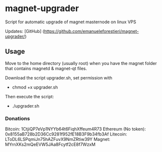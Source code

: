 # magnet-upgrader

Script for automatic upgrade of magnet masternode on linux VPS

Updates: [GitHub] (https://github.com/emanueleforestieri/magnet-upgrader/)

## Usage ##

Move to the home directory (usually root) when you have the magnet folder that contains magnetd & magnet-qt files.

Download the script upgrader.sh, set permission with 
 * chmod +x upgrader.sh

Then execute the script:
 * ./upgrader.sh

### Donations ###

Bitcoin: 1CtjiQP7eVp1NYYb64t6FiqhXffeum4R73
Ethereum (No token): 0x8155aB728b2D36Cc9281f952fE18B3F9b34fb3Af
Litecoin: LToDL6LSPqmiJn75hAZFuvX9NmZRtiw39Y
Magnet: MYrnXKs2mQeEVW5JAa8Fcytf2cE8f7WzxM